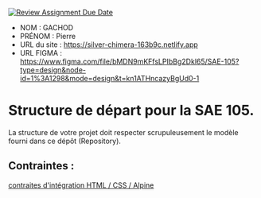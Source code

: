 [![Review Assignment Due Date](https://classroom.github.com/assets/deadline-readme-button-24ddc0f5d75046c5622901739e7c5dd533143b0c8e959d652212380cedb1ea36.svg)](https://classroom.github.com/a/kGMeGFDJ)
- NOM : GACHOD
- PRÉNOM : Pierre
- URL du site : https://silver-chimera-163b9c.netlify.app
- URL FIGMA : https://www.figma.com/file/bMDN9mKFfsLPIbBg2Dkl65/SAE-105?type=design&node-id=1%3A1298&mode=design&t=kn1ATHncazyBgUd0-1

# Structure de départ pour la SAE 105.

La structure de votre projet doit respecter scrupuleusement le modèle fourni dans ce dépôt (Repository).

## Contraintes :
[contraites d'intégration HTML / CSS / Alpine](https://moodle.univ-fcomte.fr/mod/page/view.php?id=645799)
